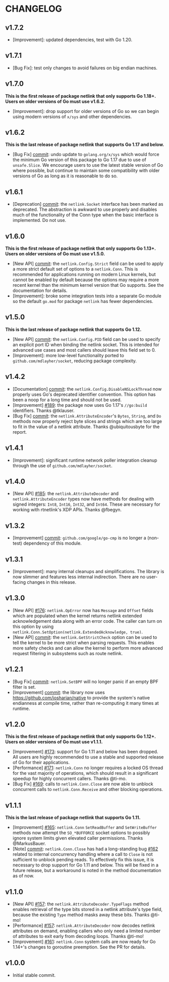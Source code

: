 # CHANGELOG

## v1.7.2

- [Improvement]: updated dependencies, test with Go 1.20.

## v1.7.1

- [Bug Fix]: test only changes to avoid failures on big endian machines.

## v1.7.0

**This is the first release of package netlink that only supports Go 1.18+.
Users on older versions of Go must use v1.6.2.**

- [Improvement]: drop support for older versions of Go so we can begin using
  modern versions of `x/sys` and other dependencies.

## v1.6.2

**This is the last release of package netlink that supports Go 1.17 and below.**

- [Bug Fix] [commit](https://github.com/mdlayher/netlink/commit/9f7f860d9865069cd1a6b4dee32a3095f0b841fc):
  undo update to `golang.org/x/sys` which would force the minimum Go version of
  this package to Go 1.17 due to use of `unsafe.Slice`. We encourage users to
  use the latest stable version of Go where possible, but continue to maintain
  some compatibility with older versions of Go as long as it is reasonable to do
  so.

## v1.6.1

- [Deprecation] [commit](https://github.com/mdlayher/netlink/commit/d1b69ea8697d721415c259ef8513ab699c6d3e96): 
  the `netlink.Socket` interface has been marked as deprecated. The abstraction
  is awkward to use properly and disables much of the functionality of the Conn
  type when the basic interface is implemented. Do not use.

## v1.6.0

**This is the first release of package netlink that only supports Go 1.13+.
Users on older versions of Go must use v1.5.0.**

- [New API] [commit](https://github.com/mdlayher/netlink/commit/ad9e2c41caa993e3f4b68831d6cb2cb05818275d):
  the `netlink.Config.Strict` field can be used to apply a more strict default
  set of options to a `netlink.Conn`. This is recommended for applications
  running on modern Linux kernels, but cannot be enabled by default because the
  options may require a more recent kernel than the minimum kernel version that
  Go supports. See the documentation for details.
- [Improvement]: broke some integration tests into a separate Go module so the
  default `go.mod` for package `netlink` has fewer dependencies.

## v1.5.0

**This is the last release of package netlink that supports Go 1.12.**

- [New API] [commit](https://github.com/mdlayher/netlink/commit/53a1c10065e51077659ceedf921c8f0807abe8c0):
  the `netlink.Config.PID` field can be used to specify an explicit port ID when
  binding the netlink socket. This is intended for advanced use cases and most
  callers should leave this field set to 0.
- [Improvement]: more low-level functionality ported to
  `github.com/mdlayher/socket`, reducing package complexity.

## v1.4.2

- [Documentation] [commit](https://github.com/mdlayher/netlink/commit/177e6364fb170d465d681c7c8a6283417a6d3e49):
  the `netlink.Config.DisableNSLockThread` now properly uses Go's deprecated
  identifier convention. This option has been a noop for a long time and should
  not be used.
- [Improvement] [#189](https://github.com/mdlayher/netlink/pull/189): the
  package now uses Go 1.17's `//go:build` identifiers. Thanks @tklauser.
- [Bug Fix]
  [commit](https://github.com/mdlayher/netlink/commit/fe6002e030928bd1f2a446c0b6c65e8f2df4ed5e):
  the `netlink.AttributeEncoder`'s `Bytes`, `String`, and `Do` methods now
  properly reject byte slices and strings which are too large to fit in the
  value of a netlink attribute. Thanks @ubiquitousbyte for the report.

## v1.4.1

- [Improvement]: significant runtime network poller integration cleanup through
  the use of `github.com/mdlayher/socket`.

## v1.4.0

- [New API] [#185](https://github.com/mdlayher/netlink/pull/185): the
  `netlink.AttributeDecoder` and `netlink.AttributeEncoder` types now have
  methods for dealing with signed integers: `Int8`, `Int16`, `Int32`, and
  `Int64`. These are necessary for working with rtnetlink's XDP APIs. Thanks
  @fbegyn.

## v1.3.2

- [Improvement]
  [commit](https://github.com/mdlayher/netlink/commit/ebc6e2e28bcf1a0671411288423d8116ff924d6d):
  `github.com/google/go-cmp` is no longer a (non-test) dependency of this module.

## v1.3.1

- [Improvement]: many internal cleanups and simplifications. The library is now
  slimmer and features less internal indirection. There are no user-facing
  changes in this release.

## v1.3.0

- [New API] [#176](https://github.com/mdlayher/netlink/pull/176):
  `netlink.OpError` now has `Message` and `Offset` fields which are populated
  when the kernel returns netlink extended acknowledgement data along with an
  error code. The caller can turn on this option by using
  `netlink.Conn.SetOption(netlink.ExtendedAcknowledge, true)`.
- [New API]
  [commit](https://github.com/mdlayher/netlink/commit/beba85e0372133b6d57221191d2c557727cd1499):
  the `netlink.GetStrictCheck` option can be used to tell the kernel to be more
  strict when parsing requests. This enables more safety checks and can allow
  the kernel to perform more advanced request filtering in subsystems such as
  route netlink.

## v1.2.1

- [Bug Fix]
  [commit](https://github.com/mdlayher/netlink/commit/d81418f81b0bfa2465f33790a85624c63d6afe3d):
  `netlink.SetBPF` will no longer panic if an empty BPF filter is set.
- [Improvement]
  [commit](https://github.com/mdlayher/netlink/commit/8014f9a7dbf4fd7b84a1783dd7b470db9113ff36):
  the library now uses https://github.com/josharian/native to provide the
  system's native endianness at compile time, rather than re-computing it many
  times at runtime.

## v1.2.0

**This is the first release of package netlink that only supports Go 1.12+.
Users on older versions of Go must use v1.1.1.**

- [Improvement] [#173](https://github.com/mdlayher/netlink/pull/173): support
  for Go 1.11 and below has been dropped. All users are highly recommended to
  use a stable and supported release of Go for their applications.
- [Performance] [#171](https://github.com/mdlayher/netlink/pull/171):
  `netlink.Conn` no longer requires a locked OS thread for the vast majority of
  operations, which should result in a significant speedup for highly concurrent
  callers. Thanks @ti-mo.
- [Bug Fix] [#169](https://github.com/mdlayher/netlink/pull/169): calls to
  `netlink.Conn.Close` are now able to unblock concurrent calls to
  `netlink.Conn.Receive` and other blocking operations.

## v1.1.1

**This is the last release of package netlink that supports Go 1.11.**

- [Improvement] [#165](https://github.com/mdlayher/netlink/pull/165):
  `netlink.Conn` `SetReadBuffer` and `SetWriteBuffer` methods now attempt the
  `SO_*BUFFORCE` socket options to possibly ignore system limits given elevated
  caller permissions. Thanks @MarkusBauer.
- [Note]
  [commit](https://github.com/mdlayher/netlink/commit/c5f8ab79aa345dcfcf7f14d746659ca1b80a0ecc):
  `netlink.Conn.Close` has had a long-standing bug
  [#162](https://github.com/mdlayher/netlink/pull/162) related to internal
  concurrency handling where a call to `Close` is not sufficient to unblock
  pending reads. To effectively fix this issue, it is necessary to drop support
  for Go 1.11 and below. This will be fixed in a future release, but a
  workaround is noted in the method documentation as of now.

## v1.1.0

- [New API] [#157](https://github.com/mdlayher/netlink/pull/157): the
  `netlink.AttributeDecoder.TypeFlags` method enables retrieval of the type bits
  stored in a netlink attribute's type field, because the existing `Type` method
  masks away these bits. Thanks @ti-mo!
- [Performance] [#157](https://github.com/mdlayher/netlink/pull/157): `netlink.AttributeDecoder`
  now decodes netlink attributes on demand, enabling callers who only need a
  limited number of attributes to exit early from decoding loops. Thanks @ti-mo!
- [Improvement] [#161](https://github.com/mdlayher/netlink/pull/161): `netlink.Conn`
  system calls are now ready for Go 1.14+'s changes to goroutine preemption.
  See the PR for details.

## v1.0.0

- Initial stable commit.
